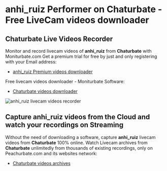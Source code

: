 # anhi_ruiz Performer on Chaturbate - Free LiveCam videos downloader

## Chaturbate Live Videos Recorder

Monitor and record livecam videos of **anhi_ruiz** from **Chaturbate** with Moniturbate.com
Get a premium trial for free by just and only registering with your Email address:
* [anhi_ruiz Premium videos downloader](https://moniturbate.com/request-demo-licence-key.html)

Free livecam videos downloader - Moniturbate Software:
* [Chaturbate videos downloader](https://moniturbate.com/moniturbate-download-software.html)

![anhi_ruiz livecam videos recorder](https://peachurnet.com/templates/moniturbate-software.png)


## Capture anhi_ruiz videos from the Cloud and watch your recordings on Streaming

Without the need of downloading a software, capture **anhi_ruiz** livecam videos from **Chaturbate** 100% online.
Watch Livecam archives from **Chaturbate** unlimitedly from thousands of existing recordings, only on Peachurbate.com and its websites network:
* [Chaturbate videos archives](https://peachurnet.com/)